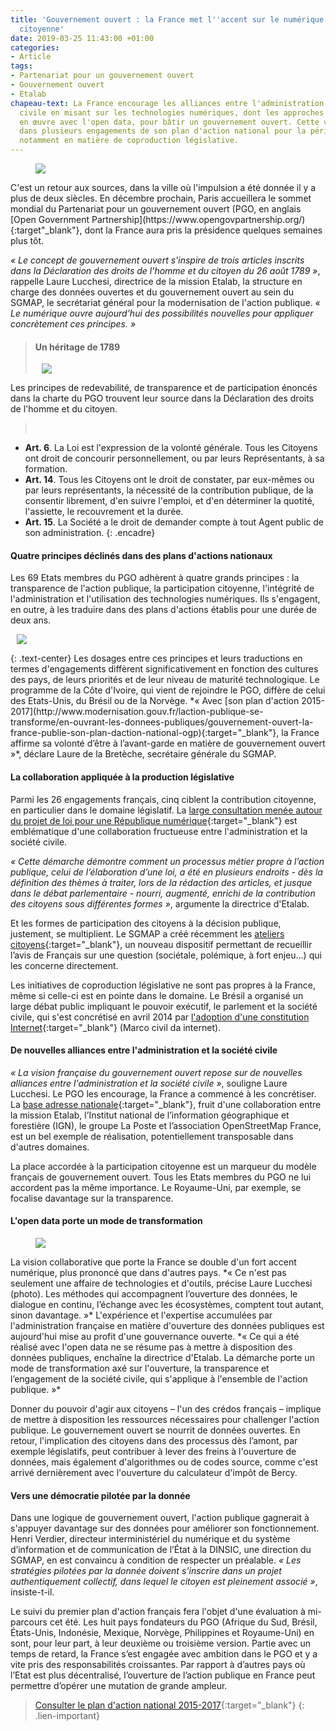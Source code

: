 ```yaml
---
title: 'Gouvernement ouvert : la France met l''accent sur le numérique et la contribution
  citoyenne'
date: 2019-03-25 11:43:00 +01:00
categories:
- Article
tags:
- Partenariat pour un gouvernement ouvert
- Gouvernement ouvert
- Etalab
chapeau-text: La France encourage les alliances entre l'administration et la société
  civile en misant sur les technologies numériques, dont les approches sont déjà mises
  en œuvre avec l'open data, pour bâtir un gouvernement ouvert. Cette volonté se traduit
  dans plusieurs engagements de son plan d'action national pour la période 2015-2017,
  notamment en matière de coproduction législative.
---
```


<figure class='image-left' style='width: 30%; margin-right: 10px;'>
<img src="/uploads/logo_ogp-4b4853.png"/>
</figure>
C'est un retour aux sources, dans la ville où l'impulsion a été donnée il y a plus de deux siècles. En décembre prochain, Paris accueillera le sommet mondial du Partenariat pour un gouvernement ouvert (PGO, en anglais [Open Government Partnership](https://www.opengovpartnership.org/){:target"_blank"}, dont la France aura pris la présidence quelques semaines plus tôt.

*« Le concept de gouvernement ouvert s'inspire de trois articles inscrits dans la Déclaration des droits de l'homme et du citoyen du 26 août 1789 »*, rappelle Laure Lucchesi, directrice de la mission Etalab, la structure en charge des données ouvertes et du gouvernement ouvert au sein du SGMAP, le secrétariat général pour la modernisation de l'action publique. *« Le numérique  ouvre aujourd’hui des possibilités nouvelles pour appliquer concrètement ces principes. »*

> #### Un héritage de 1789
> <figure class='image-right' style='width: 40%; margin-left: 10px;'><img src="/uploads/350px-le_barbier_dichiarazione_dei_diritti_delluomo.jpg"/></figure>
Les principes de redevabilité, de transparence et de participation énoncés dans la charte du PGO trouvent leur source dans la Déclaration des droits de l'homme et du citoyen.
> <br>
* **Art. 6**. La Loi est l'expression de la volonté générale. Tous les Citoyens ont droit de concourir personnellement, ou par leurs Représentants, à sa formation.
* **Art. 14**. Tous les Citoyens ont le droit de constater, par eux-mêmes ou par leurs représentants, la nécessité de la contribution publique, de la consentir librement, d'en suivre l'emploi, et d'en déterminer la quotité, l'assiette, le recouvrement et la durée.
* **Art. 15**. La Société a le droit de demander compte à tout Agent public de son administration.
{: .encadre}

#### Quatre principes déclinés dans des plans d'actions nationaux
Les 69 Etats membres du PGO adhèrent à quatre grands principes : la transparence de l'action publique, la participation citoyenne, l'intégrité de l'administration et l'utilisation des technologies numériques. Ils s'engagent, en outre, à les traduire dans des plans d'actions établis pour une durée de deux ans.
<figure class='image-centre' style='width: 60%; margin-right: 10px; margin-left: 10px;'><img src="/uploads/principes-pgo.png"/></figure>
{: .text-center}
Les dosages entre ces principes et leurs traductions en termes d'engagements diffèrent significativement en fonction des cultures des pays, de leurs priorités et de leur niveau de maturité technologique. Le programme de la Côte d'Ivoire, qui vient de rejoindre le PGO, diffère de celui des Etats-Unis, du Brésil ou de la Norvège. *« Avec [son plan d'action 2015-2017](http://www.modernisation.gouv.fr/laction-publique-se-transforme/en-ouvrant-les-donnees-publiques/gouvernement-ouvert-la-france-publie-son-plan-daction-national-ogp){:target="_blank"}, la France affirme sa volonté d’être à l’avant-garde en matière de gouvernement ouvert »*, déclare Laure de la Bretèche, secrétaire générale du SGMAP.

#### La collaboration appliquée à la production législative

Parmi les 26 engagements français, cinq ciblent la contribution citoyenne, en particulier dans le domaine législatif. La [large consultation menée autour du projet de loi pour une République numérique](https://www.modernisation.gouv.fr/outils-et-methodes-pour-transformer/la-loi-pour-une-republique-numerique-se-construit-avec-les-francais){:target="_blank"} est emblématique d'une collaboration fructueuse entre l'administration et la société civile.

*« Cette démarche démontre comment un processus métier propre à l’action publique, celui de l’élaboration d’une loi, a été en plusieurs endroits - dès la définition des thèmes à traiter, lors de la rédaction des articles, et jusque dans le débat parlementaire - nourri, augmenté, enrichi de la contribution des citoyens sous différentes formes »*, argumente la directrice d'Etalab.

Et les formes de participation des citoyens à la décision publique, justement, se multiplient. Le SGMAP a créé récemment les [ateliers citoyens](https://www.modernisation.gouv.fr/outils-et-methodes-pour-transformer/democratie-participative-des-ateliers-citoyens-pour-renforcer-la-participation-citoyenne){:target="_blank"}, un nouveau dispositif permettant de recueillir l’avis de Français sur une question (sociétale, polémique, à fort enjeu…) qui les concerne directement.

Les initiatives de coproduction législative ne sont pas propres à la France, même si celle-ci est en pointe dans le domaine. Le Brésil a organisé un large débat public impliquant le pouvoir exécutif, le parlement et la société civile, qui s'est concrétisé en avril 2014 par [l'adoption d'une constitution Internet](http://convention-s.fr/notes/la-nouvelle-loi-bresilienne-de-linternet-marco-civil-da-internet-un-cadre-de-principes-et-de-responsabilites/){:target="_blank"} (Marco civil da internet).

#### De nouvelles alliances entre l'administration et la société civile

*« La vision française du gouvernement ouvert repose sur de nouvelles alliances entre l'administration et la société civile »*, souligne Laure Lucchesi. Le PGO les encourage, la France a commencé à les concrétiser. La [base adresse nationale](https://www.modernisation.gouv.fr/outils-et-methodes-pour-transformer/la-france-lance-la-premiere-base-adresse-nationale-collaborative){:target="_blank"}, fruit d'une collaboration entre la mission Etalab, l’Institut national de l’information géographique et forestière (IGN), le groupe La Poste et l’association OpenStreetMap France, est un bel exemple de réalisation, potentiellement transposable dans d'autres domaines.

La place accordée à la participation citoyenne est un marqueur du modèle français de gouvernement ouvert. Tous les Etats membres du PGO ne lui accordent pas la même importance. Le Royaume-Uni, par exemple, se focalise davantage sur la transparence.

#### L'open data porte un mode de transformation 
<figure class='image-left' style='width: 40%; margin-right: 10px;'>
<img src="/uploads/laurelucchesi-500px.png"/>
</figure>
La vision collaborative que porte la France se double d'un fort accent numérique, plus prononcé que dans d'autres pays. *« Ce n'est pas seulement une affaire de technologies et d'outils, précise Laure Lucchesi (photo). Les méthodes qui accompagnent l’ouverture des données, le dialogue en continu, l’échange avec les écosystèmes, comptent tout autant, sinon davantage. »* L'expérience et l'expertise accumulées par l'administration française en matière d'ouverture des données publiques est aujourd'hui mise au profit d'une gouvernance ouverte. *« Ce qui a été réalisé avec l'open data ne se résume pas à mettre à disposition des données publiques, enchaîne la directrice d'Etalab. La démarche porte un mode de transformation axé sur l'ouverture, la transparence et l’engagement de la société civile, qui s'applique à l'ensemble de l'action publique. »*

Donner du pouvoir d'agir aux citoyens – l'un des crédos français – implique de mettre à disposition les ressources nécessaires pour challenger l'action publique. Le gouvernement ouvert se nourrit de données ouvertes. En retour, l'implication des citoyens dans des processus dès l’amont, par exemple législatifs, peut contribuer à lever des freins à l'ouverture de données, mais également d'algorithmes ou de codes source, comme c'est arrivé dernièrement avec l'ouverture du calculateur d'impôt de Bercy.

#### Vers une démocratie pilotée par la donnée

Dans une logique de gouvernement ouvert, l'action publique gagnerait à s'appuyer davantage  sur des données pour améliorer son fonctionnement. Henri Verdier, directeur interministériel du numérique et du système d’information et de communication de l’État à la DINSIC, une direction du SGMAP, en est convaincu à condition de respecter un préalable. *« Les stratégies pilotées par la donnée doivent s'inscrire dans un projet authentiquement collectif, dans lequel le citoyen est pleinement associé »*, insiste-t-il.

Le suivi du premier plan d'action français fera l'objet d'une évaluation à mi-parcours cet été. Les huit pays fondateurs du PGO (Afrique du Sud, Brésil, États-Unis, Indonésie, Mexique, Norvège, Philippines et Royaume-Uni) en sont, pour leur part, à leur deuxième ou troisième version. Partie avec un temps de retard, la France s’est engagée avec ambition dans le PGO et y a vite pris des responsabilités croissantes. Par rapport à d’autres pays où l’Etat est plus décentralisé, l’ouverture de l’action publique en France peut permettre d’opérer une mutation de grande ampleur.

> [Consulter le plan d'action national 2015-2017](https://www.modernisation.gouv.fr/sites/default/files/fichiers-attaches/pgo_plan_action_france_2015-2017_fr.pdf){:target="_blank"}
{: .lien-important}

